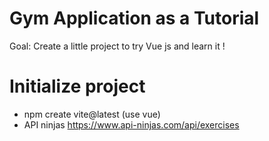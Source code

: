 # Gym Application as a Tutorial
Goal: Create a little project to try Vue js and learn it !

# Initialize project
- npm create vite@latest (use vue)
- API ninjas https://www.api-ninjas.com/api/exercises

